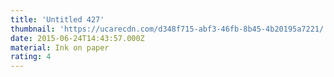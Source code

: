 ```yaml
---
title: 'Untitled 427'
thumbnail: 'https://ucarecdn.com/d348f715-abf3-46fb-8b45-4b20195a7221/'
date: 2015-06-24T14:43:57.000Z
material: Ink on paper
rating: 4
---
```

